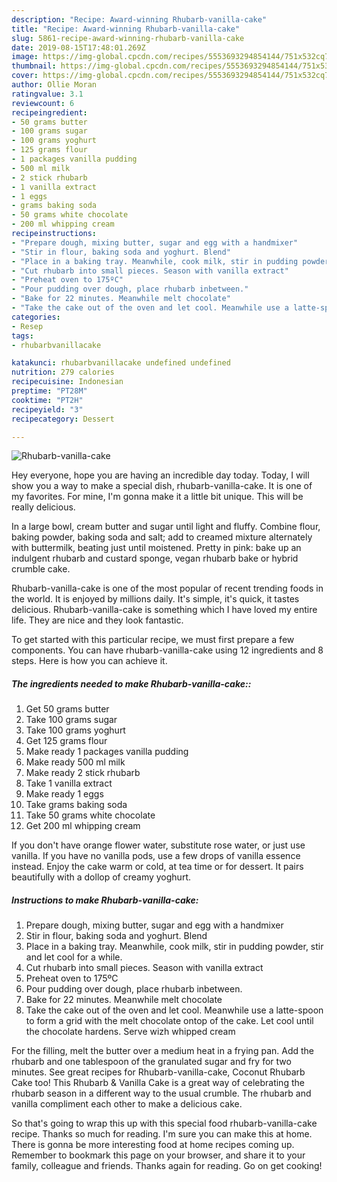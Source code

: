 ```yaml
---
description: "Recipe: Award-winning Rhubarb-vanilla-cake"
title: "Recipe: Award-winning Rhubarb-vanilla-cake"
slug: 5861-recipe-award-winning-rhubarb-vanilla-cake
date: 2019-08-15T17:48:01.269Z
image: https://img-global.cpcdn.com/recipes/5553693294854144/751x532cq70/rhubarb-vanilla-cake-recipe-main-photo.jpg
thumbnail: https://img-global.cpcdn.com/recipes/5553693294854144/751x532cq70/rhubarb-vanilla-cake-recipe-main-photo.jpg
cover: https://img-global.cpcdn.com/recipes/5553693294854144/751x532cq70/rhubarb-vanilla-cake-recipe-main-photo.jpg
author: Ollie Moran
ratingvalue: 3.1
reviewcount: 6
recipeingredient:
- 50 grams butter
- 100 grams sugar
- 100 grams yoghurt
- 125 grams flour
- 1 packages vanilla pudding
- 500 ml milk
- 2 stick rhubarb
- 1 vanilla extract
- 1 eggs
- grams baking soda
- 50 grams white chocolate
- 200 ml whipping cream
recipeinstructions:
- "Prepare dough, mixing butter, sugar and egg with a handmixer"
- "Stir in flour, baking soda and yoghurt. Blend"
- "Place in a baking tray. Meanwhile, cook milk, stir in pudding powder, stir and let cool for a while."
- "Cut rhubarb into small pieces. Season with vanilla extract"
- "Preheat oven to 175ºC"
- "Pour pudding over dough, place rhubarb inbetween."
- "Bake for 22 minutes. Meanwhile melt chocolate"
- "Take the cake out of the oven and let cool. Meanwhile use a latte-spoon to form a grid with the melt chocolate ontop of the cake. Let cool until the chocolate hardens. Serve wizh whipped cream"
categories:
- Resep
tags:
- rhubarbvanillacake

katakunci: rhubarbvanillacake undefined undefined
nutrition: 279 calories
recipecuisine: Indonesian
preptime: "PT28M"
cooktime: "PT2H"
recipeyield: "3"
recipecategory: Dessert

---
```



![Rhubarb-vanilla-cake](https://img-global.cpcdn.com/recipes/5553693294854144/751x532cq70/rhubarb-vanilla-cake-recipe-main-photo.jpg)

Hey everyone, hope you are having an incredible day today. Today, I will show you a way to make a special dish, rhubarb-vanilla-cake. It is one of my favorites. For mine, I'm gonna make it a little bit unique. This will be really delicious.

In a large bowl, cream butter and sugar until light and fluffy. Combine flour, baking powder, baking soda and salt; add to creamed mixture alternately with buttermilk, beating just until moistened. Pretty in pink: bake up an indulgent rhubarb and custard sponge, vegan rhubarb bake or hybrid crumble cake.

Rhubarb-vanilla-cake is one of the most popular of recent trending foods in the world. It is enjoyed by millions daily. It's simple, it's quick, it tastes delicious. Rhubarb-vanilla-cake is something which I have loved my entire life. They are nice and they look fantastic.


To get started with this particular recipe, we must first prepare a few components. You can have rhubarb-vanilla-cake using 12 ingredients and 8 steps. Here is how you can achieve it.

##### The ingredients needed to make Rhubarb-vanilla-cake::

1. Get 50 grams butter
1. Take 100 grams sugar
1. Take 100 grams yoghurt
1. Get 125 grams flour
1. Make ready 1 packages vanilla pudding
1. Make ready 500 ml milk
1. Make ready 2 stick rhubarb
1. Take 1 vanilla extract
1. Make ready 1 eggs
1. Take grams baking soda
1. Take 50 grams white chocolate
1. Get 200 ml whipping cream


If you don&#39;t have orange flower water, substitute rose water, or just use vanilla. If you have no vanilla pods, use a few drops of vanilla essence instead. Enjoy the cake warm or cold, at tea time or for dessert. It pairs beautifully with a dollop of creamy yoghurt. 

##### Instructions to make Rhubarb-vanilla-cake:

1. Prepare dough, mixing butter, sugar and egg with a handmixer
1. Stir in flour, baking soda and yoghurt. Blend
1. Place in a baking tray. Meanwhile, cook milk, stir in pudding powder, stir and let cool for a while.
1. Cut rhubarb into small pieces. Season with vanilla extract
1. Preheat oven to 175ºC
1. Pour pudding over dough, place rhubarb inbetween.
1. Bake for 22 minutes. Meanwhile melt chocolate
1. Take the cake out of the oven and let cool. Meanwhile use a latte-spoon to form a grid with the melt chocolate ontop of the cake. Let cool until the chocolate hardens. Serve wizh whipped cream


For the filling, melt the butter over a medium heat in a frying pan. Add the rhubarb and one tablespoon of the granulated sugar and fry for two minutes. See great recipes for Rhubarb-vanilla-cake, Coconut Rhubarb Cake too! This Rhubarb &amp; Vanilla Cake is a great way of celebrating the rhubarb season in a different way to the usual crumble. The rhubarb and vanilla compliment each other to make a delicious cake. 

So that's going to wrap this up with this special food rhubarb-vanilla-cake recipe. Thanks so much for reading. I'm sure you can make this at home. There is gonna be more interesting food at home recipes coming up. Remember to bookmark this page on your browser, and share it to your family, colleague and friends. Thanks again for reading. Go on get cooking!
